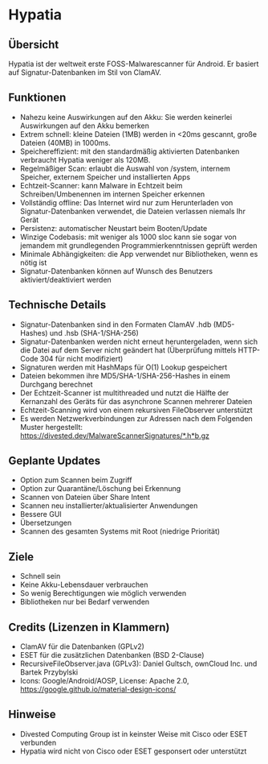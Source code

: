 Hypatia
=======

Übersicht
--------
Hypatia ist der weltweit erste FOSS-Malwarescanner für Android. Er basiert auf Signatur-Datenbanken im Stil von ClamAV.

Funktionen
--------
- Nahezu keine Auswirkungen auf den Akku: Sie werden keinerlei Auswirkungen auf den Akku bemerken
- Extrem schnell: kleine Dateien (1MB) werden in <20ms gescannt, große Dateien (40MB) in 1000ms.
- Speichereffizient: mit den standardmäßig aktivierten Datenbanken verbraucht Hypatia weniger als 120MB.
- Regelmäßiger Scan: erlaubt die Auswahl von /system, internem Speicher, externem Speicher und installierten Apps
- Echtzeit-Scanner: kann Malware in Echtzeit beim Schreiben/Umbenennen im internen Speicher erkennen
- Vollständig offline: Das Internet wird nur zum Herunterladen von Signatur-Datenbanken verwendet, die Dateien verlassen niemals Ihr Gerät
- Persistenz: automatischer Neustart beim Booten/Update
- Winzige Codebasis: mit weniger als 1000 sloc kann sie sogar von jemandem mit grundlegenden Programmierkenntnissen geprüft werden
- Minimale Abhängigkeiten: die App verwendet nur Bibliotheken, wenn es nötig ist
- Signatur-Datenbanken können auf Wunsch des Benutzers aktiviert/deaktiviert werden

Technische Details
------------------
- Signatur-Datenbanken sind in den Formaten ClamAV .hdb (MD5-Hashes) und .hsb (SHA-1/SHA-256)
- Signatur-Datenbanken werden nicht erneut heruntergeladen, wenn sich die Datei auf dem Server nicht geändert hat (Überprüfung mittels HTTP-Code 304 für nicht modifiziert)
- Signaturen werden mit HashMaps für O(1) Lookup gespeichert
- Dateien bekommen ihre MD5/SHA-1/SHA-256-Hashes in einem Durchgang berechnet
- Der Echtzeit-Scanner ist multithreaded und nutzt die Hälfte der Kernanzahl des Geräts für das asynchrone Scannen mehrerer Dateien
- Echtzeit-Scanning wird von einem rekursiven FileObserver unterstützt
- Es werden Netzwerkverbindungen zur Adressen nach dem Folgenden Muster hergestellt: https://divested.dev/MalwareScannerSignatures/*.h*b.gz

Geplante Updates
----------------
- Option zum Scannen beim Zugriff
- Option zur Quarantäne/Löschung bei Erkennung
- Scannen von Dateien über Share Intent
- Scannen neu installierter/aktualisierter Anwendungen
- Bessere GUI
- Übersetzungen
- Scannen des gesamten Systems mit Root (niedrige Priorität)

Ziele
-----
- Schnell sein
- Keine Akku-Lebensdauer verbrauchen
- So wenig Berechtigungen wie möglich verwenden
- Bibliotheken nur bei Bedarf verwenden

Credits (Lizenzen in Klammern)
-------
- ClamAV für die Datenbanken (GPLv2)
- ESET für die zusätzlichen Datenbanken (BSD 2-Clause)
- RecursiveFileObserver.java (GPLv3): Daniel Gultsch, ownCloud Inc. und Bartek Przybylski
- Icons: Google/Android/AOSP, License: Apache 2.0, https://google.github.io/material-design-icons/

Hinweise
-------
- Divested Computing Group ist in keinster Weise mit Cisco oder ESET verbunden
- Hypatia wird nicht von Cisco oder ESET gesponsert oder unterstützt
